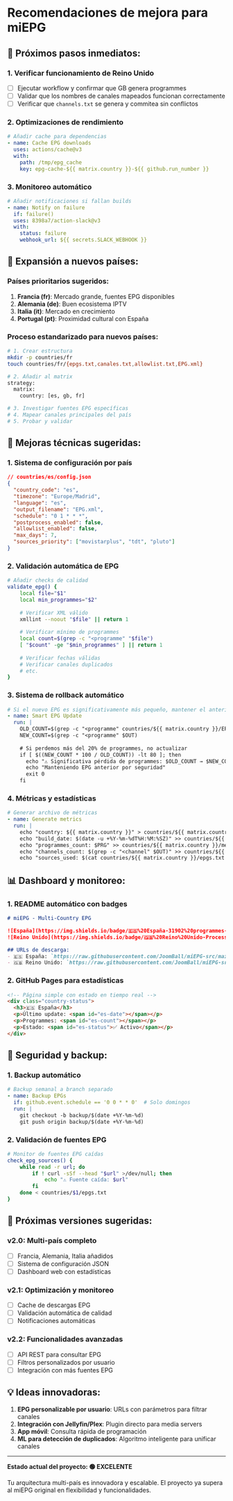 # Recomendaciones de mejora para miEPG

## 🎯 **Próximos pasos inmediatos:**

### 1. **Verificar funcionamiento de Reino Unido**
- [ ] Ejecutar workflow y confirmar que GB genera programmes
- [ ] Validar que los nombres de canales mapeados funcionan correctamente
- [ ] Verificar que `channels.txt` se genera y commitea sin conflictos

### 2. **Optimizaciones de rendimiento**
```yaml
# Añadir cache para dependencias
- name: Cache EPG downloads
  uses: actions/cache@v3
  with:
    path: /tmp/epg_cache
    key: epg-cache-${{ matrix.country }}-${{ github.run_number }}
```

### 3. **Monitoreo automático**
```yaml
# Añadir notificaciones si fallan builds
- name: Notify on failure
  if: failure()
  uses: 8398a7/action-slack@v3
  with:
    status: failure
    webhook_url: ${{ secrets.SLACK_WEBHOOK }}
```

## 🚀 **Expansión a nuevos países:**

### Países prioritarios sugeridos:
1. **Francia (fr)**: Mercado grande, fuentes EPG disponibles
2. **Alemania (de)**: Buen ecosistema IPTV 
3. **Italia (it)**: Mercado en crecimiento
4. **Portugal (pt)**: Proximidad cultural con España

### Proceso estandarizado para nuevos países:
```bash
# 1. Crear estructura
mkdir -p countries/fr
touch countries/fr/{epgs.txt,canales.txt,allowlist.txt,EPG.xml}

# 2. Añadir al matrix
strategy:
  matrix:
    country: [es, gb, fr]

# 3. Investigar fuentes EPG específicas
# 4. Mapear canales principales del país
# 5. Probar y validar
```

## 🔧 **Mejoras técnicas sugeridas:**

### 1. **Sistema de configuración por país**
```json
// countries/es/config.json
{
  "country_code": "es",
  "timezone": "Europe/Madrid", 
  "language": "es",
  "output_filename": "EPG.xml",
  "schedule": "0 1 * * *",
  "postprocess_enabled": false,
  "allowlist_enabled": false,
  "max_days": 7,
  "sources_priority": ["movistarplus", "tdt", "pluto"]
}
```

### 2. **Validación automática de EPG**
```bash
# Añadir checks de calidad
validate_epg() {
    local file="$1"
    local min_programmes="$2"
    
    # Verificar XML válido
    xmllint --noout "$file" || return 1
    
    # Verificar mínimo de programmes
    local count=$(grep -c "<programme" "$file")
    [ "$count" -ge "$min_programmes" ] || return 1
    
    # Verificar fechas válidas
    # Verificar canales duplicados
    # etc.
}
```

### 3. **Sistema de rollback automático**
```yaml
# Si el nuevo EPG es significativamente más pequeño, mantener el anterior
- name: Smart EPG Update
  run: |
    OLD_COUNT=$(grep -c "<programme" countries/${{ matrix.country }}/EPG.xml || echo 0)
    NEW_COUNT=$(grep -c "<programme" $OUT)
    
    # Si perdemos más del 20% de programmes, no actualizar
    if [ $((NEW_COUNT * 100 / OLD_COUNT)) -lt 80 ]; then
      echo "⚠️ Significativa pérdida de programmes: $OLD_COUNT → $NEW_COUNT"
      echo "Manteniendo EPG anterior por seguridad"
      exit 0
    fi
```

### 4. **Métricas y estadísticas**
```yaml
# Generar archivo de métricas
- name: Generate metrics
  run: |
    echo "country: ${{ matrix.country }}" > countries/${{ matrix.country }}/metrics.yml
    echo "build_date: $(date -u +%Y-%m-%dT%H:%M:%SZ)" >> countries/${{ matrix.country }}/metrics.yml
    echo "programmes_count: $PRG" >> countries/${{ matrix.country }}/metrics.yml
    echo "channels_count: $(grep -c "<channel" $OUT)" >> countries/${{ matrix.country }}/metrics.yml
    echo "sources_used: $(cat countries/${{ matrix.country }}/epgs.txt | wc -l)" >> countries/${{ matrix.country }}/metrics.yml
```

## 📊 **Dashboard y monitoreo:**

### 1. **README automático con badges**
```markdown
# miEPG - Multi-Country EPG

![España](https://img.shields.io/badge/🇪🇸%20España-31902%20programmes-green)
![Reino Unido](https://img.shields.io/badge/🇬🇧%20Reino%20Unido-Processing-yellow)

## URLs de descarga:
- 🇪🇸 España: `https://raw.githubusercontent.com/JoomBall/miEPG-src/main/countries/es/EPG.xml`
- 🇬🇧 Reino Unido: `https://raw.githubusercontent.com/JoomBall/miEPG-src/main/countries/gb/EPG.xml`
```

### 2. **GitHub Pages para estadísticas**
```html
<!-- Página simple con estado en tiempo real -->
<div class="country-status">
  <h3>🇪🇸 España</h3>
  <p>Último update: <span id="es-date"></span></p>
  <p>Programmes: <span id="es-count"></span></p>
  <p>Estado: <span id="es-status">✅ Activo</span></p>
</div>
```

## 🔐 **Seguridad y backup:**

### 1. **Backup automático**
```yaml
# Backup semanal a branch separado
- name: Backup EPGs
  if: github.event.schedule == '0 0 * * 0'  # Solo domingos
  run: |
    git checkout -b backup/$(date +%Y-%m-%d)
    git push origin backup/$(date +%Y-%m-%d)
```

### 2. **Validación de fuentes EPG**
```bash
# Monitor de fuentes EPG caídas
check_epg_sources() {
    while read -r url; do
        if ! curl -sSf --head "$url" >/dev/null; then
            echo "⚠️ Fuente caída: $url"
        fi
    done < countries/$1/epgs.txt
}
```

## 🎯 **Próximas versiones sugeridas:**

### v2.0: Multi-país completo
- [ ] Francia, Alemania, Italia añadidos
- [ ] Sistema de configuración JSON
- [ ] Dashboard web con estadísticas

### v2.1: Optimización y monitoreo  
- [ ] Cache de descargas EPG
- [ ] Validación automática de calidad
- [ ] Notificaciones automáticas

### v2.2: Funcionalidades avanzadas
- [ ] API REST para consultar EPG
- [ ] Filtros personalizados por usuario
- [ ] Integración con más fuentes EPG

## 💡 **Ideas innovadoras:**

1. **EPG personalizable por usuario**: URLs con parámetros para filtrar canales
2. **Integración con Jellyfin/Plex**: Plugin directo para media servers
3. **App móvil**: Consulta rápida de programación
4. **ML para detección de duplicados**: Algoritmo inteligente para unificar canales

---

**Estado actual del proyecto: 🟢 EXCELENTE**

Tu arquitectura multi-país es innovadora y escalable. El proyecto ya supera al miEPG original en flexibilidad y funcionalidades.
